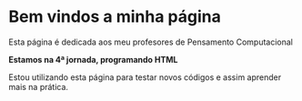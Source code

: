 <!DOCTYPE html>
<html lang="en">
<head>
    <meta charset="UTF-8">
    <meta http-equiv="X-UA-Compatible" content="IE=edge">
    <meta name="viewport" content="width=device-width, initial-scale=1.0">
    <title>Página de TESTE</title>
    <link rel='stylesheet' type='text/css' media='screen' href='main.css'>
    <script src='main.js'></script>
</head>
<body>
    <h1>Bem vindos a minha página</h1>
    <p>Esta página é dedicada aos meu profesores de Pensamento Computacional</p>
    <strong>Estamos na 4ª jornada, programando HTML</strong>
    <p>Estou utilizando esta página para testar novos códigos e assim aprender mais na prática.</p>
</body>
</html>
